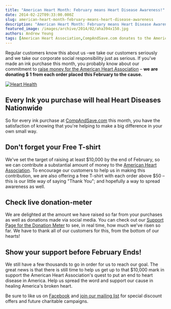 ```yaml
---
title: "American Heart Month: February means Heart Disease Awareness!"
date: 2014-02-22T09:33:00.000Z
slug: american-heart-month-february-means-heart-disease-awareness
description: "American Heart Month: February means Heart Disease Awareness!"
featured_image: /images/archive/2014/02/aha394x150.jpg
authors: Andrew Yeung
tags: [American Heart Association,CompAndSave.com donates to the American Heart Association,Heart Health,Support the Fight Against Heart Disease]
---
```


Regular customers know this about us –we take our customers seriously and we take our corporate social responsibility just as serious. If you've made an ink purchase this month, you probably know about our commitment to [raise money for the American Heart Association](https://blog.compandsave.com/2014/02/compandsavecom-joins-battle-against.html) – **we are donating $ 1 from each order placed this February to the cause.** 

[![Heart Health](/blog/images/aha394x150.jpg)](https://www.compandsave.com)

## Every Ink you purchase will heal Heart Diseases Nationwide 

So for every ink purchase at [CompAndSave.com](https://www.compandsave.com/) this month, you have the satisfaction of knowing that you're helping to make a big difference in your own small way.

## Don't forget your Free T-shirt

We've set the target of raising at least $10,000 by the end of February, so we can contribute a substantial amount of money to the [American Heart Association](https://www.heart.org/en). To encourage our customers to help us in making this contribution, we are also offering a free T-shirt with each order above $50 – this is our little way of saying "Thank You"; and hopefully a way to spread awareness as well.

## Check live donation-meter

We are delighted at the amount we have raised so far from your purchases as well as donations made via social media. You can check out our [Support Page for the Donation Meter](https://www.compandsave.com) to see, in real time, how much we've risen so far. We have to thank all of our customers for this, from the bottom of our hearts! 

## Show your support before February Ends!

We still have a few thousands to go in order for us to reach our goal. The great news is that there is still time to help us get up to that $10,000 mark in support the American Heart Association's quest to put an end to heart disease in America. Help us spread the word and support our cause in healing America's broken heart.

Be sure to like us on [Facebook](https://www.facebook.com/compandsave.ink) and [join our mailing list](https://www.compandsave.com/welcome/subscribe/) for special discount offers and future charitable campaigns.